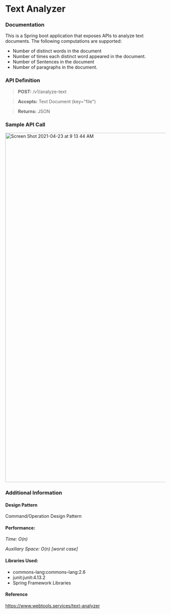 # Text Analyzer

### Documentation
This is a Spring boot application that exposes APIs to analyze text documents. The following computations are supported:

* Number of distinct words in the document
* Number of times each distinct word appeared in the document.
* Number of Sentences in the document
* Number of paragraphs in the document.

### API Definition


> **POST:** /v1/analyze-text

> **Accepts:** Text Document (key="file")

> **Returns:** JSON

### Sample API Call

<img width="1099" alt="Screen Shot 2021-04-23 at 9 13 44 AM" src="https://user-images.githubusercontent.com/20809306/115899923-3aef6200-a414-11eb-9b48-561a406e6373.png">

### Additional Information

#### Design Pattern
Command/Operation Design Pattern

#### Performance:

*Time: O(n)*

*Auxiliary Space: O(n) [worst case]*

#### Libraries Used:
* commons-lang:commons-lang:2.6
* junit:junit:4.13.2
* Spring Framework Libraries


#### Reference
https://www.webtools.services/text-analyzer

